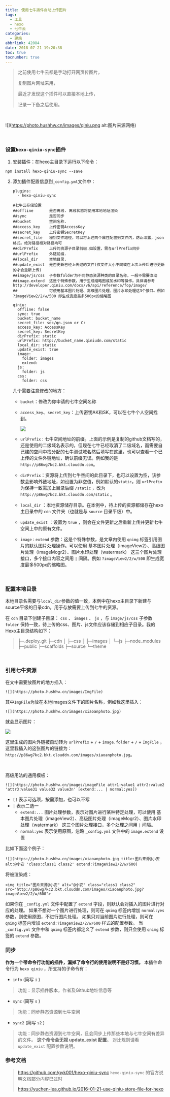 ```yaml
---
title: 使用七牛插件自动上传图片
tags:
  - 工具
  - hexo
  - 七牛云
categories: 
  - 建站
abbrlink: 42084
date: 2018-07-21 19:20:38
toc: true
tocnumber: true
---
```


> 之前使用七牛云都是手动打开网页传图片，
>
> 复制图片网址来用，
>
> 最近才发现这个插件可以直接本地上传，
>
> 记录一下备之后使用。

<!-- more -->

​       

![](https://photo.hushhw.cn/images/qiniu.png alt:图片来源网络)

​        

### 设置`hexo-qiniu-sync`插件

1. 安装插件：在hexo主目录下运行以下命令：

  ```
  npm install hexo-qiniu-sync --save
  ```

2. 添加插件配置信息到`_config.yml`文件中：

   ```
   plugins:
     - hexo-qiniu-sync

   #七牛云存储设置
   ##offline       是否离线. 离线状态将使用本地地址渲染
   ##sync          是否同步
   ##bucket        空间名称.
   ##access_key    上传密钥AccessKey
   ##secret_key    上传密钥SecretKey
   ##secret_file   秘钥文件路径，可以将上述两个属性配置到文件内，防止泄露，json格式。绝对路径相对路径均可
   ##dirPrefix     上传的资源子目录前缀.如设置，需与urlPrefix同步 
   ##urlPrefix     外链前缀.
   ##local_dir     本地目录.
   ##update_exist  是否更新已经上传过的文件(仅文件大小不同或在上次上传后进行更新的才会重新上传)
   ##image/js/css  子参数folder为不同静态资源种类的目录名称，一般不需要改动
   ##image.extend  这是个特殊参数，用于生成缩略图或加水印等操作。具体请参考http://developer.qiniu.com/docs/v6/api/reference/fop/image/ 
   ##              可使用基本图片处理、高级图片处理、图片水印处理这3个接口。例如 ?imageView2/2/w/500 即生成宽度最多500px的缩略图

   qiniu:
     offline: false
     sync: true
     bucket: bucket_name
     secret_file: sec/qn.json or C:
     access_key: AccessKey
     secret_key: SecretKey
     dirPrefix: static
     urlPrefix: http://bucket_name.qiniudn.com/static
     local_dir: static
     update_exist: true
     image: 
       folder: images
       extend: 
     js:
       folder: js
     css:
       folder: css
   ```

   几个需要注意修改的地方：

   - `bucket`：修改为你申请的七牛空间名称

   - `access_key`、`secret_key`：上传密钥AK和SK，可以在七牛个人空间找到。

     ![](https://photo.hushhw.cn/images/qiniu_ak_sk.png)

   - `urlPrefix` : 七牛空间地址的前缀。上面的示例是复制的github文档写的，还是使用的二级域名表示的，但现在七牛已经取消了二级域名，而需要自己建的空间中找分配的七牛测试域名然后填写在这里，也可以查看一个已上传的文件外链地址，确认前缀无误。例如我的是`http://p86wg7kc2.bkt.clouddn.com`。

   - `dirPrefix`：资源将上传到七牛空间的此目录下，也可以设置为空，该参数会影响外链地址，如设置为非空值，例如默认的`static`，则 `urlPrefix` 为保持一致需加上目录后缀 `/static` ，改为 `http://p86wg7kc2.bkt.clouddn.com/static` 。

   - `local_dir` ：本地资源储存目录。在本例中，待上传的资源都储存在hexo主目录中的 `cdn` 文件夹（也就是与 `source` 目录平级）中。

   - `update_exist` ：设置为 `true` ，则会在文件更新之后重新上传并更新七牛空间上中的原有文件。

   - `image` : `extend` 参数：这是个特殊参数，是文章内使用 `qnimg` 标签引用图片的默认图片处理操作。可以使用 基本图片处理（imageView2）、高级图片处理（imageMogr2）、图片水印处理（watermark） 这三个图片处理接口，多个接口内容之间用 `|` 间隔。例如 `?imageView2/2/w/500` 即生成宽度最多500px的缩略图。

​      



### 配置本地目录

本地目录名需要与`local_dir`参数的值一致，本例中在hexo主目录下新建与source平级的目录cdn，用于存放需要上传到七牛的资源。

在 `cdn` 目录下创建子目录： `css` 、 `images` 、 `js` ，与 `image/js/css` 子参数 `folder` 保持一致，待上传的css、图片、js文件应该存储到相应子目录。我的Hexo主目录结构如下：

 >├─.deploy_git
 >├─cdn
 >│ ├─css
 >│ ├─images
 >│ └─js
 >├─node_modules
 >├─public
 >├─scaffolds
 >├─source
 >└─theme

​     

### 引用七牛资源

在文中需要放图片的地方插入：

```
![](https://photo.hushhw.cn/images/ImgFile)
```

其中`ImgFile`为放在本地images文件下的图片名称，例如我这里插入：

```
![](https://photo.hushhw.cn/images/xiaoanphoto.jpg)
```

就会显示图片：

![](https://photo.hushhw.cn/images/xiaoanphoto.jpg)

这里生成的图片外链被自动转为 `urlPrefix` + `/` + `image.folder` + `/` + `ImgFile` ，这里我插入的这张图片的链接为：`http://p86wg7kc2.bkt.clouddn.com/images/xiaoanphoto.jpg`。

​    

高级用法的通用模板：

```
![](https://photo.hushhw.cn/images/imageFile attr1:value1 attr2:value2 'attr3:value31 value32 value3n' [extend:... | normal:yes])
```

- `[]` 表示可选项，按需添加，也可以不写
- `|` 表示二选一
  - `extend:...` 图片处理参数，表示对图片进行某种特定处理，可以使用 基本图片处理（imageView2）、高级图片处理（imageMogr2）、图片水印处理（watermark） 这三个图片处理接口，多个处理之间用 `|` 间隔。
  - `normal:yes` 表示使用原图，忽略 `_config.yml` 文件中的 `image.extend` 设置

比如下面这个例子：

```
![](https://photo.hushhw.cn/images/xiaoanphoto.jpg title:图片来源@小安 alt:@小安 'class:class1 class2' extend:?imageView2/2/w/600)
```

将被渲染成：

```
<img title="图片来源@小安" alt="@小安" class="class1 class2" src="http://p86wg7kc2.bkt.clouddn.com/images/xiaoanphoto.jpg?imageView2/2/w/600">
```

如果你在 `_config.yml` 文件中配置了 `extend` 字段，则默认会对插入的图片进行对应的处理。
如果不想对一个图片进行处理，则可在 `qnimg` 标签内增加 `normal:yes` 参数，则使用原图，不进行图片处理。
如果只对当前图片进行处理，则可在 `qnimg` 标签内增加 `extend:?imageView2/2/w/600` 样式的配置参数。
当 `_config.yml` 文件中和 `qnimg` 标签内都定义了 `extend` 参数，则只会使用 `qnimg` 标签的 `extend` 参数。


### 同步

**作为一个带命令行功能的插件，漏掉了命令行的使用说明不是好习惯。** 本插件命令行为 `hexo qiniu` ，所支持的子命令有：

- `info` (简写 `i` )

> 功能：显示插件版本，作者及Github地址信息等

- `sync` (简写 `s` )

> 功能：同步静态资源到七牛空间

- `sync2` (简写 `s2` )

> 功能：同步静态资源到七牛空间，且会同步上传那些本地与七牛空间有差异的文件。
> **这个命令会无视 update_exist 配置**。
> 对比规则请看 `update_exist` 配置参数说明。



### 参考文档

> https://github.com/gyk001/hexo-qiniu-sync `hexo-qiniu-sync` 的官方说明文档部分内容已过时
>
> https://yuchen-lea.github.io/2016-01-21-use-qiniu-store-file-for-hexo